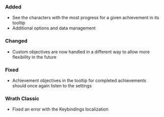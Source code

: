 ### Added
- See the characters with the most progress for a given achievement in its tooltip
- Additional options and data management

### Changed
- Custom objectives are now handled in a different way to allow more flexibility in the future

### Fixed
- Achievement objectives in the tooltip for completed achievements should once again listen to the settings

### Wrath Classic
- Fixed an error with the Keybindings localization